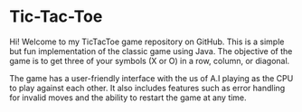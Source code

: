 # Tic-Tac-Toe

Hi! Welcome to my TicTacToe game repository on GitHub. This is a simple but fun implementation of the classic game using Java. The objective of the game is to get three of your symbols (X or O) in a row, column, or diagonal.

The game has a user-friendly interface with the us of A.I playing as the CPU to play against each other. It also includes features such as error handling for invalid moves and the ability to restart the game at any time.
